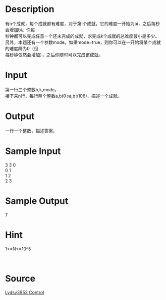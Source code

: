 
# Description

<div class="content"><div>有n个成就，每个成就都有难度，对于第i个成就，它的难度一开始为ai，之后每秒会增加bi。你每</div>
<div>秒钟都可以完成任意一个还未完成的成就，求完成k个成就的总难度最小是多少。</div>
<div>另外，本题还有一个参数mode。如果mode=true，则你可以在一开始将某个成就的难度降为0（但</div>
<div>每秒钟依然会增加），之后你随时可以完成该成就。</div>
<div></div>
<p></p></div>

# Input

<div class="content"><div>第一行三个整数n,k,mode。</div>
<div>接下来n行，每行两个整数a,b(0≤a,b≤106)，描述一个成就。</div>
<div></div>
<p></p></div>

# Output

<div class="content"><div>一行一个整数，描述答案。</div>
<div></div>
<p></p></div>

# Sample Input

<div class="content"><span class="sampledata">3 3 0<br/>
0 1<br/>
1 2<br/>
2 3</span></div>

# Sample Output

<div class="content"><span class="sampledata">7</span></div>

# Hint

<div class="content"><p></p><p>1&lt;=N&lt;=10^5</p><br/>
<p></p><p></p></div>

# Source

<div class="content"><p><a href="problemset.php?search=Lydsy3953 Control">Lydsy3953 Control</a></p></div>

